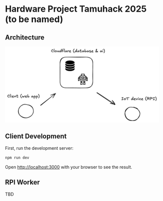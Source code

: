 # Hardware Project Tamuhack 2025 (to be named)

## Architecture
![Architecture](./diagram.png)

## Client Development

First, run the development server:

```bash
npm run dev
```

Open [http://localhost:3000](http://localhost:3000) with your browser to see the result.

## RPI Worker
TBD
